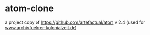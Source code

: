 # atom-clone
a project copy of https://github.com/artefactual/atom v 2.4 (used for www.archivfuehrer-kolonialzeit.de)
